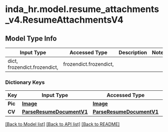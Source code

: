 # inda_hr.model.resume_attachments_v4.ResumeAttachmentsV4

## Model Type Info
Input Type | Accessed Type | Description | Notes
------------ | ------------- | ------------- | -------------
dict, frozendict.frozendict,  | frozendict.frozendict,  |  | 

### Dictionary Keys
Key | Input Type | Accessed Type | Description | Notes
------------ | ------------- | ------------- | ------------- | -------------
**Pic** | [**Image**](Image.md) | [**Image**](Image.md) |  | [optional] 
**CV** | [**ParseResumeDocumentV1**](ParseResumeDocumentV1.md) | [**ParseResumeDocumentV1**](ParseResumeDocumentV1.md) |  | [optional] 

[[Back to Model list]](../../README.md#documentation-for-models) [[Back to API list]](../../README.md#documentation-for-api-endpoints) [[Back to README]](../../README.md)

